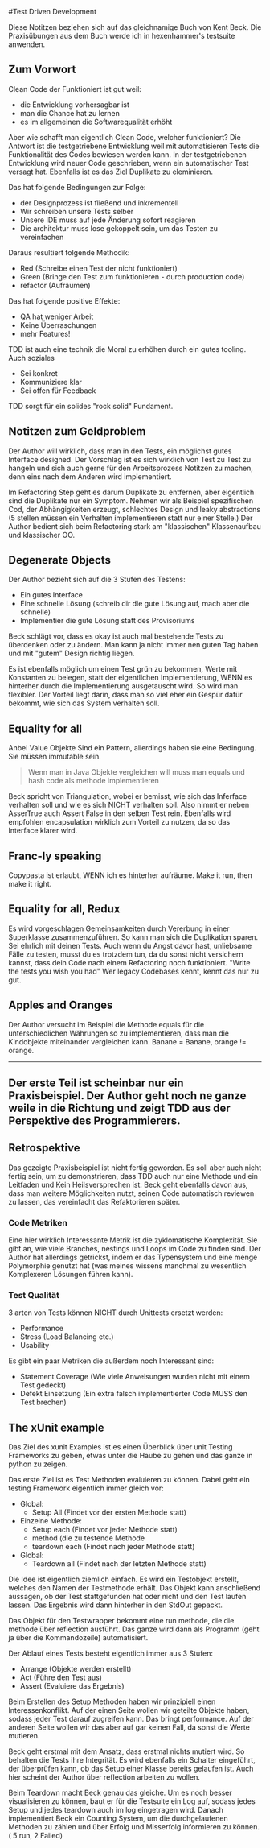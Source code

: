 #Test Driven Development

Diese Notitzen beziehen sich auf das gleichnamige Buch von Kent Beck. Die Praxisübungen aus dem Buch werde ich
in hexenhammer's testsuite anwenden.


## Zum Vorwort

Clean Code der Funktioniert ist gut weil:
- die Entwicklung vorhersagbar ist
- man die Chance hat zu lernen
- es im allgemeinen die Softwarequalität erhöht

Aber wie schafft man eigentlich Clean Code, welcher funktioniert? Die Antwort ist die testgetriebene Entwicklung weil
mit automatisieren Tests die Funktionalität des Codes bewiesen werden kann.
In der testgetriebenen Entwicklung wird neuer Code geschrieben, wenn ein automatischer Test versagt hat.
Ebenfalls ist es das Ziel Duplikate zu eleminieren.

Das hat folgende Bedingungen zur Folge:
- der Designprozess ist fließend und inkrementell
- Wir schreiben unsere Tests selber
- Unsere IDE muss auf jede Änderung sofort reagieren
- Die architektur muss lose gekoppelt sein, um das Testen zu vereinfachen

Daraus resultiert folgende Methodik:
- Red (Schreibe einen Test der nicht funktioniert)
- Green (Bringe den Test zum funktionieren - durch production code)
- refactor (Aufräumen)

Das hat folgende positive Effekte:
- QA hat weniger Arbeit
- Keine Überraschungen
- mehr Features!

TDD ist auch eine technik die Moral zu erhöhen durch ein gutes tooling. Auch soziales
- Sei konkret
- Kommuniziere klar
- Sei offen für Feedback

TDD sorgt für ein solides "rock solid" Fundament.

## Notitzen zum Geldproblem

Der Author will wirklich, dass man in den Tests, ein möglichst gutes Interface designed.
Der Vorschlag ist es sich wirklich von Test zu Test zu hangeln und sich auch gerne für den Arbeitsprozess
Notitzen zu machen, denn eins nach dem Anderen wird implementiert.

Im Refactoring Step geht es darum Duplikate zu entfernen, aber eigentlich
sind die Duplikate nur ein Symptom. Nehmen wir als Beispiel spezifischen Cod, der Abhängigkeiten erzeugt,
schlechtes Design und leaky abstractions (5 stellen müssen ein Verhalten implementieren statt nur einer Stelle.)
Der Author bedient sich beim Refactoring stark am "klassischen" Klassenaufbau und klassischer OO.


## Degenerate Objects

Der Author bezieht sich auf die 3 Stufen des Testens: 
- Ein gutes Interface
- Eine schnelle Lösung (schreib dir die gute Lösung auf, mach aber die schnelle)
- Implementier die gute Lösung statt des Provisoriums

Beck schlägt vor, dass es okay ist auch mal bestehende Tests zu überdenken oder zu ändern.
Man kann ja nicht immer nen guten Tag haben und mit "gutem" Design richtig liegen.

Es ist ebenfalls möglich um einen Test grün zu bekommen, Werte mit Konstanten zu belegen, statt der eigentlichen Implementierung,
WENN es hinterher durch die Implementierung ausgetauscht wird. So wird man flexibler.
Der Vorteil liegt darin, dass man so viel eher ein Gespür dafür bekommt, wie sich das System verhalten soll.

## Equality for all
Anbei Value Objekte Sind ein Pattern, allerdings haben sie eine Bedingung. Sie müssen immutable sein.

>Wenn man in Java Objekte vergleichen will muss man equals und hash code
>als methode implementieren

Beck spricht von Triangulation, wobei er bemisst, wie sich das Inferface verhalten soll und wie es 
sich NICHT verhalten soll. Also nimmt er neben AsserTrue auch Assert False in den selben Test rein.
Ebenfalls wird empfohlen encapsulation wirklich zum Vorteil zu nutzen, da so das Interface klarer wird.

## Franc-ly speaking
Copypasta ist erlaubt, WENN ich es hinterher aufräume. Make it run, then make it right.

## Equality for all, Redux
Es wird vorgeschlagen Gemeinsamkeiten durch Vererbung in einer Superklasse zusammenzuführen.
So kann man sich die Duplikation sparen. Sei ehrlich mit deinen Tests. Auch wenn du Angst davor hast,
unliebsame Fälle zu testen, musst du es trotzdem tun, da du sonst nicht versichern kannst, dass dein Code nach
einem Refactoring noch funktioniert. "Write the tests you wish you had"
Wer legacy Codebases kennt, kennt das nur zu gut.

## Apples and Oranges
Der Author versucht im Beispiel die Methode equals für die unterschiedlichen Währungen so zu implementieren,
dass man die Kindobjekte miteinander vergleichen kann. Banane = Banane, orange != orange.

--- 
Der erste Teil ist scheinbar nur ein Praxisbeispiel.
Der Author geht noch ne ganze weile in die Richtung und zeigt TDD aus der Perspektive des Programmierers.
--- 


## Retrospektive
Das gezeigte Praxisbeispiel ist nicht fertig geworden. Es soll aber auch nicht fertig sein,
um zu demonstrieren, dass TDD auch nur eine Methode und ein Leitfaden und Kein Heilsversprechen ist.
Beck geht ebenfalls davon aus, dass man weitere Möglichkeiten nutzt, seinen Code automatisch reviewen zu lassen,
das vereinfacht das Refaktorieren später.

### Code Metriken
Eine hier wirklich Interessante Metrik ist die zyklomatische Komplexität. Sie gibt an, wie viele Branches,
nestings und Loops im Code zu finden sind. Der Author hat allerdings getrickst, indem er das Typensystem und
eine menge Polymorphie genutzt hat (was meines wissens manchmal zu wesentlich Komplexeren Lösungen führen kann).

### Test Qualität
3 arten von Tests können NICHT durch Unittests ersetzt werden:
- Performance
- Stress (Load Balancing etc.)
- Usability

Es gibt ein paar Metriken die außerdem noch Interessant sind:
- Statement Coverage (Wie viele Anweisungen wurden nicht mit einem Test gedeckt)
- Defekt Einsetzung (Ein extra falsch implementierter Code MUSS den Test brechen)

## The xUnit example
Das Ziel des xunit Examples ist es einen Überblick über unit Testing Frameworks zu geben,
etwas unter die Haube zu gehen und das ganze in python zu zeigen.

Das erste Ziel ist es Test Methoden evaluieren zu können. Dabei geht ein testing Framework eigentlich immer gleich vor:

- Global:
	- Setup All (Findet vor der ersten Methode statt)
- Einzelne Methode:
	- Setup each (Findet vor jeder Methode statt)
	- method (die zu testende Methode
	- teardown each (Findet nach jeder Methode statt)
- Global:
	- Teardown all (Findet nach der letzten Methode statt)


Die Idee ist eigentlich ziemlich einfach. Es wird ein Testobjekt erstellt, welches den Namen der Testmethode erhält.
Das Objekt kann anschließend aussagen, ob der Test stattgefunden hat oder nicht und den Test laufen lassen.
Das Ergebnis wird dann hinterher in den StdOut gepackt.

Das Objekt für den Testwrapper bekommt eine run methode, die die methode über reflection ausführt.
Das ganze wird dann als Programm (geht ja über die Kommandozeile) automatisiert.

Der Ablauf eines Tests besteht eigentlich immer aus 3 Stufen:
- Arrange (Objekte werden erstellt)
- Act (Führe den Test aus)
- Assert (Evaluiere das Ergebnis)

Beim Erstellen des Setup Methoden haben wir prinzipiell einen Interessenkonflikt.
Auf der einen Seite wollen wir geteilte Objekte haben, sodass jeder Test darauf zugreifen kann.
Das bringt performance. Auf der anderen Seite wollen wir das aber auf gar keinen Fall,
da sonst die Werte mutieren.

Beck geht erstmal mit dem Ansatz, dass erstmal nichts mutiert wird. So behalten die Tests ihre Integrität.
Es wird ebenfalls ein Schalter eingeführt, der überprüfen kann, ob das Setup einer Klasse bereits gelaufen ist.
Auch hier scheint der Author über reflection arbeiten zu wollen.

Beim Teardown macht Beck genau das gleiche. Um es noch besser visualisieren zu können, baut er für die Testsuite ein Log auf,
sodass jedes Setup und jedes teardown auch im log eingetragen wird. 
Danach implementiert Beck ein Counting System, um die durchgelaufenen Methoden zu zählen und über Erfolg und Misserfolg informieren zu können.
( 5 run, 2 Failed)


